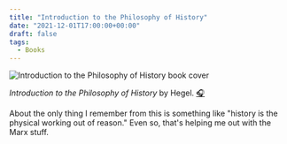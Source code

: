 ```yaml
---
title: "Introduction to the Philosophy of History"
date: "2021-12-01T17:00:00+00:00"
draft: false
tags:
  - Books
---
```


![Introduction to the Philosophy of History book cover](https://www.archive.org/download/LibrivoxCdCoverArt11/Introduction_Philosophy_History_1111.jpg)

*Introduction to the Philosophy of History* by Hegel. [🎧](https://librivox.org/introduction-to-the-philosophy-of-history-by-georg-wilhelm-freidreich-hegel/")

About the only thing I remember from this is something like "history is the physical working out of reason."
Even so, that's helping me out with the Marx stuff.